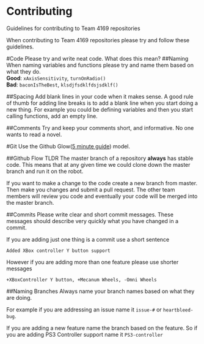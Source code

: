 # Contributing
Guidelines for contributing to Team 4169 repositories  

When contributing to Team 4169 repositories please try and follow these guidelines. 

#Code
Please try and write neat code. What does this mean?
##Naming
When naming variables and functions please try and name them based on what they do.  
**Good**: `xAxisSensitivity`, `turnOnRadio()`  
**Bad**: `baconIsTheBest`, `klsdjfsdklfdsjsdklf()`

##Spacing
Add blank lines in your code when it makes sense. A good rule of thumb for adding line breaks is to add a blank line when you start doing a new thing. For example you could be defining variables and then you start calling functions, add an empty line.

##Comments
Try and keep your comments short, and informative. No one wants to read a novel.

#Git
Use the Github Glow([5 minute guide](https://guides.github.com/introduction/flow/)) model. 

##Github Flow TLDR
The master branch of a repository **always** has stable code. This means that at any given time we could clone down the master branch and run it on the robot. 

If you want to make a change to the code create a new branch from master. Then make you changes and submit a pull request. The other team members will review you code and eventually your code will be merged into the master branch.

##Commits
Please write clear and short commit messages. These messages should describe very quickly what you have changed in a commit.  

If you are adding just one thing is a commit use a short sentence
```
Added XBox controller Y button support
```
However if you are adding more than one feature please use shorter messages
```
+XBoxController Y button, +Mecanum Wheels, -Omni Wheels
```

##Naming Branches
Always name your branch names based on what they are doing.

 For example if you are addressing an issue name it `issue-#` or `heartbleed-bug`.

If you are adding a new feature name the branch based on the feature. So if you are adding PS3 Controller support name it `PS3-controller`
